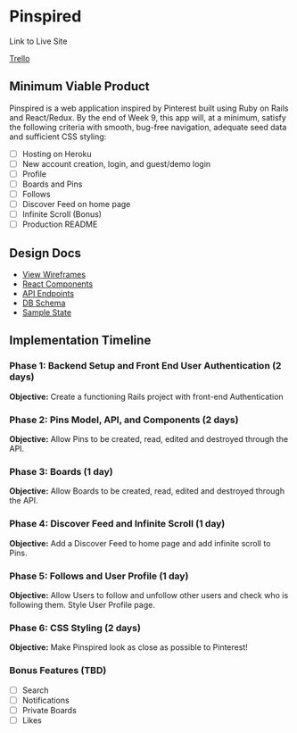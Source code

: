# Pinspired

Link to Live Site

[Trello](https://trello.com/b/olpUP4DD/pinspired)

## Minimum Viable Product

Pinspired is a web application inspired by Pinterest built using Ruby on Rails and React/Redux. By the end of Week 9, this app will, at a minimum, satisfy the following criteria with smooth, bug-free navigation, adequate seed data and sufficient CSS styling:

- [ ] Hosting on Heroku
- [ ] New account creation, login, and guest/demo login
- [ ] Profile
- [ ] Boards and Pins
- [ ] Follows
- [ ] Discover Feed on home page
- [ ] Infinite Scroll (Bonus)
- [ ] Production README

## Design Docs

* [View Wireframes][wireframes]
* [React Components][components]
* [API Endpoints][api-endpoints]
* [DB Schema][schema]
* [Sample State][sample-state]

[wireframes]: wireframes
[components]: component-hierarchy.md
[sample-state]: sample-state.md
[api-endpoints]: api-endpoints.md
[schema]: schema.md

## Implementation Timeline

### Phase 1: Backend Setup and Front End User Authentication (2 days)

**Objective:** Create a functioning Rails project with front-end Authentication

### Phase 2: Pins Model, API, and Components (2 days)

**Objective:** Allow Pins to be created, read, edited and destroyed through the API.

### Phase 3: Boards (1 day)

**Objective:** Allow Boards to be created, read, edited and destroyed through the API.

### Phase 4: Discover Feed and Infinite Scroll (1 day)

**Objective:** Add a Discover Feed to home page and add infinite scroll to Pins.

### Phase 5: Follows and User Profile (1 day)

**Objective:** Allow Users to follow and unfollow other users and check who is following them. Style User Profile page.

### Phase 6: CSS Styling (2 days)

**Objective:** Make Pinspired look as close as possible to Pinterest!

### Bonus Features (TBD)

- [ ] Search
- [ ] Notifications
- [ ] Private Boards
- [ ] Likes
